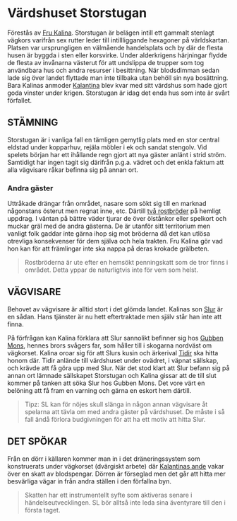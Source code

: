 # Värdshuset Storstugan

Förestås av [Fru Kalina](fru_kalina.html). Storstugan är belägen intill ett gammalt stenlagt vägkors varifrån sex rutter leder till intillliggande hexagoner på världskartan. Platsen var ursprungligen en välmående handelsplats och by där de flesta husen är byggda i sten eller korsvirke. Under alderkrigens härjningar flydde de flesta av invånarna västerut för att undslippa de trupper som tog användbara hus och andra resurser i besittning. När blodsdimman sedan lade sig över landet flyttade man inte tillbaka utan behöll sin nya bosättning. Bara Kalinas anmoder [Kalantina](kalantina.html) blev kvar med sitt värdshus som hade gjort goda vinster under krigen. Storstugan är idag det enda hus som inte är svårt förfallet.

## STÄMNING

Storstugan är i vanliga fall en tämligen gemytlig plats med en stor central eldstad under kopparhuv, rejäla möbler i ek och sandat stengolv. Vid spelets början har ett ihållande regn gjort att nya gäster anlänt i strid ström. Samtidigt har ingen tagit sig därifrån p.g.a. vädret och det enkla faktum att alla vägvisare råkar befinna sig på annan ort.

### Andra gäster

Uttråkade drängar från området, nasare som sökt sig till en marknad någonstans österut men regnat inne, etc. Därtill [två rostbröder](broder_rost.html) på hemligt uppdrag. I väntan på bättre väder tjurar de över ölstånkor eller spelkort och muckar gräl med de andra gästerna. De är utanför sitt territorium men vanligt folk gaddar inte gärna ihop sig mot bröderna då det kan utlösa otrevliga konsekvenser för dem själva och hela trakten. Fru Kalina gör vad hon kan för att främlingar inte ska nappa på deras krokade grälbeten.

> Rostbröderna är ute efter en hemsökt penningskatt som de tror finns i området. Detta yppar de naturligtvis inte för vem som helst.

## VÄGVISARE

Behovet av vägvisare är alltid stort i det glömda landet. Kalinas son [Slur](slur.html) är en sådan. Hans tjänster är nu hett eftertraktade men själv står han inte att finna.

På förfrågan kan Kalina förklara att Slur sannolikt befinner sig hos [Gubben Mons](gubben_mons.html), hennes brors svågers far, som håller till i skogarna nordväst om vägkorset. Kalina oroar sig för att Slurs kusin och ärkerival [Tidir](tidir.html) ska hitta honom där. Tidir anlände till värdshuset under ovädret, i väpnat sällskap, och krävde att få göra upp med Slur. När det stod klart att Slur befann sig på annan ort lämnade sällskapet Storstugan och Kalina gissar att de till slut kommer på tanken att söka Slur hos Gubben Mons. Det vore värt en belöning att få fram en varning och gärna en eskort hem därtill.

> Tipz: SL kan för nöjes skull slänga in någon annan vägvisare åt spelarna att tävla om med andra gäster på värdshuset. De måste i så fall ändå förlora budgivningen för att ha ett motiv att hitta Slur.

## DET SPÖKAR

Från en dörr i källaren kommer man in i det dräneringssystem som konstruerats under vägkorset (dvärgiskt arbete) där [Kalantinas ande](kalantina.html) vakar över en skatt av blodspengar. Dörren är förseglad men det går att hitta mer besvärliga vägar in från andra ställen i den förfallna byn.

> Skatten har ett instrumentellt syfte som aktiveras senare i händelseutvecklingen. SL bör alltså inte leda sina äventyrare till den i första taget.

